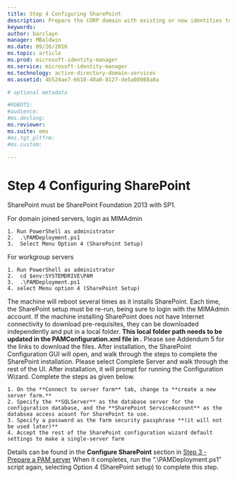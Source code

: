 ```yaml
---
title: Step 4 Configuring SharePoint
description: Prepare the CORP domain with existing or new identities to be managed by Privileged Identity Manager using scripts
keywords:
author: barclayn
manager: MBaldwin
ms.date: 09/26/2016
ms.topic: article
ms.prod: microsoft-identity-manager
ms.service: microsoft-identity-manager
ms.technology: active-directory-domain-services
ms.assetid: 4b524ae7-6610-40a0-8127-de5a08988a8a

# optional metadata

#ROBOTS:
#audience:
#ms.devlang:
ms.reviewer:
ms.suite: ems
#ms.tgt_pltfrm:
#ms.custom:

---
```


# Step 4 Configuring SharePoint

SharePoint must be SharePoint Foundation 2013 with SP1.

For domain joined servers, login as MIMAdmin

    1. Run PowerShell as administrator
    2.  .\PAMDeployment.ps1
    3.  Select Menu Option 4 (SharePoint Setup)


For workgroup servers

    1. Run PowerShell as administrator
    2.  cd $env:SYSTEMDRIVE\PAM
    3.  .\PAMDeployment.ps1
    4. select Menu option 4 (SharePoint Setup)

The machine will reboot several times as it installs SharePoint. Each time, the SharePoint setup must be re-run, being sure to login with the MIMAdmin account.
If the machine installing SharePoint does not have Internet connectivity to download pre-requisites, they can be downloaded independently and put in a local folder. **This local folder path needs to be updated in the PAMConfiguration.xml file in <PrerequisitesBinaryLocation/>.** Please see Addendum 5 for the links to download the files.
After installation, the SharePoint Configuration GUI will open, and walk through the steps to complete the SharePoint installation. Please select Complete Server and walk through the rest of the UI. After installation, it will prompt for running the Configuration Wizard. Complete the steps as given below.

    1. On the **Connect to server farm** tab, change to **create a new server farm.**
    2. Specify the **SQLServer** as the database server for the configuration database, and the **SharePoint ServiceAccount** as the databsea access acount for SharePoint to use.
    3. Specify a password as the farm security passphrase **(it will not be used later)**
    4. Accept the rest of the SharePoint configuration wizard default settings to make a single-server farm

Details can be found in the **Configure SharePoint** section in [Step 3 - Prepare a PAM server](/microsoft-identity-manager/pam/step-3-prepare-pam-server)
When it completes, run the “.\PAMDeployment.ps1” script again, selecting Option 4 (SharePoint setup) to complete this step.
